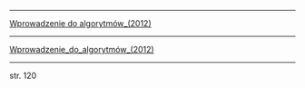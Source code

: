 

---

[Wprowadzenie do algorytmów_(2012)](file:///C:/Algorytmy/Wprowadzenie%20do%20algorytm%C3%B3w/Wprowadzenie%20do%20algorytm%C3%B3w_(2012).pdf)


---

[Wprowadzenie_do_algorytmów_(2012)](./Wprowadzenie%20do%20algorytm%C3%B3w_(2012).pdf)


---

str. 120